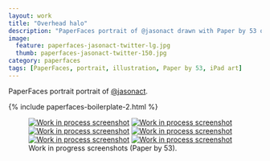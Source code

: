 ```yaml
---
layout: work
title: "Overhead halo"
description: "PaperFaces portrait of @jasonact drawn with Paper by 53 on an iPad."
image: 
  feature: paperfaces-jasonact-twitter-lg.jpg
  thumb: paperfaces-jasonact-twitter-150.jpg
category: paperfaces
tags: [PaperFaces, portrait, illustration, Paper by 53, iPad art]
---
```


PaperFaces portrait portrait of [@jasonact](http://twitter.com/jasonact).

{% include paperfaces-boilerplate-2.html %}

<figure class="half">
	<a href="{{ site.url }}/images/paperfaces-jasonact-process-1-lg.jpg"><img src="{{ site.url }}/images/paperfaces-jasonact-process-1-600.jpg" alt="Work in process screenshot"></a>
	<a href="{{ site.url }}/images/paperfaces-jasonact-process-2-lg.jpg"><img src="{{ site.url }}/images/paperfaces-jasonact-process-2-600.jpg" alt="Work in process screenshot"></a>
	<a href="{{ site.url }}/images/paperfaces-jasonact-process-3-lg.jpg"><img src="{{ site.url }}/images/paperfaces-jasonact-process-3-600.jpg" alt="Work in process screenshot"></a>
	<a href="{{ site.url }}/images/paperfaces-jasonact-process-4-lg.jpg"><img src="{{ site.url }}/images/paperfaces-jasonact-process-4-600.jpg" alt="Work in process screenshot"></a>
	<a href="{{ site.url }}/images/paperfaces-jasonact-process-5-lg.jpg"><img src="{{ site.url }}/images/paperfaces-jasonact-process-5-600.jpg" alt="Work in process screenshot"></a>
	<a href="{{ site.url }}/images/paperfaces-jasonact-process-6-lg.jpg"><img src="{{ site.url }}/images/paperfaces-jasonact-process-6-600.jpg" alt="Work in process screenshot"></a>
	<figcaption>Work in progress screenshots (Paper by 53).</figcaption>
</figure>